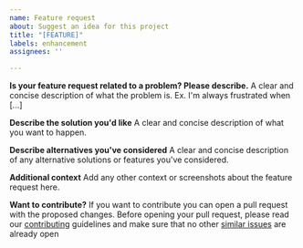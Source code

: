```yaml
---
name: Feature request
about: Suggest an idea for this project
title: "[FEATURE]"
labels: enhancement
assignees: ''

---
```


**Is your feature request related to a problem? Please describe.**
A clear and concise description of what the problem is. Ex. I'm always frustrated when [...]

**Describe the solution you'd like**
A clear and concise description of what you want to happen.

**Describe alternatives you've considered**
A clear and concise description of any alternative solutions or features you've considered.

**Additional context**
Add any other context or screenshots about the feature request here.

**Want to contribute?**
If you want to contribute you can open a pull request with the proposed changes. Before opening your pull request, please read our [contributing](https://github.com/Typeform/embed/blob/master/CONTRIBUTING.md) guidelines and make sure that no other [similar issues](https://github.com/Typeform/embed/issues?q=is%3Aopen+is%3Aissue+label%3Aenhancement) are already open
